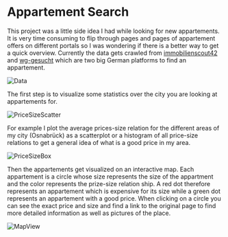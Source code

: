 # Appartement Search

This project was a little side idea I had while looking for new appartements. It is very time consuming to flip through pages and pages of appartement offers on different portals so I was wondering if there is a better way to get a quick overview. Currently the data gets crawled from [immobilienscout42](https://www.immobilienscout24.de/) and [wg-gesucht](https://www.wg-gesucht.de/) which are two big German platforms to find an appartement. 

![Data](https://github.com/vkakerbeck/AppartementSearch/blob/master/examples/CrawledData.png)

The first step is to visualize some statistics over the city you are looking at appartements for. 

![PriceSizeScatter](https://github.com/vkakerbeck/AppartementSearch/blob/master/examples/PriceSizeScatter.png)

For example I plot the average prices-size relation for the different areas of my city (Osnabrück) as a scatterplot or a histogram of all price-size relations to get a general idea of what is a good price in my area. 

![PriceSizeBox](https://github.com/vkakerbeck/AppartementSearch/blob/master/examples/PriceInAreas.png)

Then the appartements get visualized on an interactive map. Each appartement is a circle whose size represents the size of the appartment and the color represents the prize-size relation ship. A red dot therefore represents an appartement which is expensive for its size while a green dot represents an appartement with a good price. When clicking on a circle you can see the exact price and size and find a link to the original page to find more detailed information as well as pictures of the place.

![MapView](https://github.com/vkakerbeck/AppartementSearch/blob/master/examples/mapView.png)
